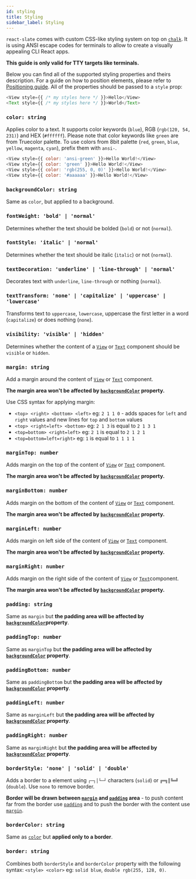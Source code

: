 ```yaml
---
id: styling
title: Styling
sidebar_label: Styling
---
```


`react-slate` comes with custom CSS-like styling system on top on [`chalk`](https://github.com/chalk/chalk). It is using ANSI escape codes for terminals to allow to create a visually appealing CLI React apps.

**This guide is only valid for TTY targets like terminals.**

Below you can find all of the supported styling properties and theirs description. For a guide on how to position elements, please refer to [Positioning guide](./positioning.md). All of the properties should be passed to a `style` prop:

```js
<View style={{ /* my styles here */ }}>Hello</View>
<Text style={{ /* my styles here */ }}>World</Text>
```

### `color: string`

Applies color to a text. It supports color keywords (`blue`), RGB (`rgb(120, 54, 231)`) and HEX (`#ffffff`). Please note that color keywords like `green` are from Truecolor palette. To use colors from 8bit palette (`red`, `green`, `blue`, `yellow`, `magenta`, `cyan`), prefix them with `ansi-`.

```js
<View style={{ color: 'ansi-green' }}>Hello World!</View>
<View style={{ color: 'green' }}>Hello World!</View>
<View style={{ color: 'rgb(255, 0, 0)' }}>Hello World!</View>
<View style={{ color: '#aaaaaa' }}>Hello World!</View>
```

### `backgroundColor: string`

Same as `color`, but applied to a background.

### `fontWeight: 'bold' | 'normal'`

Determines whether the text should be bolded (`bold`) or not (`normal`).

### `fontStyle: 'italic' | 'normal'`

Determines whether the text should be italic (`italic`) or not (`normal`).

### `textDecoration: 'underline' | 'line-through' | 'normal'`

Decorates text with `underline`, `line-through` or nothing (`normal`).

### `textTransform: 'none' | 'capitalize' | 'uppercase' | 'lowercase'`

Transforms text to `uppercase`, `lowercase`, uppercase the first letter in a word (`capitalize`) or does nothing (`none`).

### `visibility: 'visible' | 'hidden'`

Determines whether the content of a [`View`](./view-component.md) or [`Text`](./text-component.md) component should be `visible` or `hidden`.

### `margin: string`

Add a margin around the content of [`View`](./view-component.md) or [`Text`](./text-component.md) component.

**The margin area won't be affected by [`backgroundColor`](#background-color) property.**

Use CSS syntax for applying margin:

* `<top> <right> <bottom> <left>` eg: `2 1 1 0` - adds spaces for `left` and `right` values and new lines for `top` and `bottom` values
* `<top> <right=left> <bottom>` eg: `2 1 3` is equal to `2 1 3 1`
* `<top=bottom> <right=left>` eg: `2 1` is equal to `2 1 2 1`
* `<top=bottom=left=right>` eg: `1` is equal to `1 1 1 1`

### `marginTop: number`

Adds margin on the top of the content of [`View`](./view-component.md) or [`Text`](./text-component.md) component.

**The margin area won't be affected by [`backgroundColor`](#backgroundcolor-string) property.**

### `marginBottom: number`

Adds margin on the bottom of the content of [`View`](./view-component.md) or [`Text`](./text-component.md) component.

**The margin area won't be affected by [`backgroundColor`](#backgroundcolor-string) property.**

### `marginLeft: number`

Adds margin on left side of the content of [`View`](./view-component.md) or [`Text`](./text-component.md) component.

**The margin area won't be affected by [`backgroundColor`](#backgroundcolor-string) property.**

### `marginRight: number`

Adds margin on the right side of the content of [`View`](./view-component.md) or [`Text`](./text-component.md)component.

**The margin area won't be affected by [`backgroundColor`](#backgroundcolor-string) property.**

### `padding: string`

Same as `margin` but **the padding area will be affected by [`backgroundColor`](#backgroundcolor-string)property**.

### `paddingTop: number`

Same as `marginTop` but **the padding area will be affected by [`backgroundColor`](#backgroundcolor-string) property**.

### `paddingBottom: number`

Same as `paddingBottom` but **the padding area will be affected by [`backgroundColor`](#backgroundcolor-string) property**.

### `paddingLeft: number`

Same as `marginLeft` but **the padding area will be affected by [`backgroundColor`](#backgroundcolor-string) property**.

### `paddingRight: number`

Same as `marginRight` but **the padding area will be affected by [`backgroundColor`](#backgroundcolor-string) property**.

### `borderStyle: 'none' | 'solid' | 'double'`

Adds a border to a element using `┌─┐│└─┘` characters (`solid`) or `╔═╗║╚═╝` (`double`). Use `none` to remove border.

**Border will be drawn between [`margin`](#margin-string) and [`padding`](#padding-string) area** - to push content far from the border use [`padding`](#padding-string) and to push the border with the content use [`margin`](#margin-string).

### `borderColor: string`

Same as [`color`](#color-string) but **applied only to a border**.

### `border: string`

Combines both `borderStyle` and `borderColor` property with the following syntax: `<style> <color>` eg: `solid blue`, `double rgb(255, 128, 0)`.
